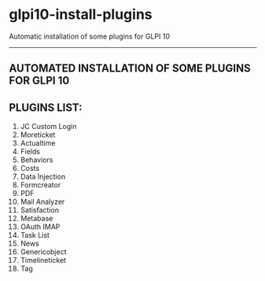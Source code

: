 # glpi10-install-plugins
Automatic installation of some plugins for GLPI 10

-------------------------------------------

## AUTOMATED INSTALLATION OF SOME PLUGINS FOR GLPI 10
## PLUGINS LIST: 

01. JC Custom Login
02. Moreticket
03. Actualtime
04. Fields
05. Behaviors
06. Costs
07. Data Injection
08. Formcreator
09. PDF
10. Mail Analyzer
11. Satisfaction
12. Metabase
13. OAuth IMAP
14. Task List
15. News
16. Genericobject
17. Timelineticket
18. Tag

